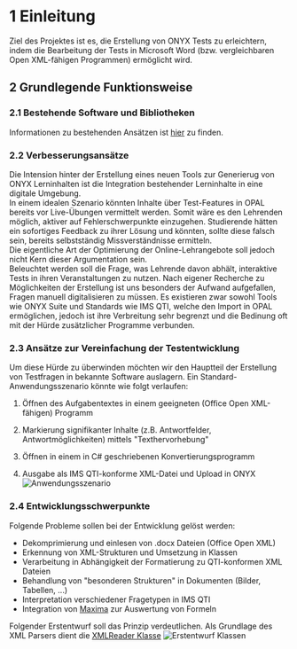 # 1 Einleitung

Ziel des Projektes ist es, die Erstellung von ONYX Tests zu erleichtern, indem die Bearbeitung der Tests in Microsoft Word (bzw. vergleichbaren Open XML-fähigen Programmen) ermöglicht wird.

## 2 Grundlegende Funktionsweise
### 2.1 Bestehende Software und Bibliotheken
Informationen zu bestehenden Ansätzen ist [hier](https://github.com/gelbeforelle/SWE-SS21/wiki/Bestehender-Code-und-Software) zu finden.
### 2.2 Verbesserungsansätze
Die Intension hinter der Erstellung eines neuen Tools zur Generierug von ONYX Lerninhalten ist die Integration bestehender Lerninhalte in eine digitale Umgebung.  
In einem idealen Szenario könnten Inhalte über Test-Features in OPAL bereits vor Live-Übungen vermittelt werden. Somit wäre es den Lehrenden möglich, aktiver auf Fehlerschwerpunkte einzugehen. Studierende hätten ein sofortiges Feedback zu ihrer Lösung und könnten, sollte diese falsch sein, bereits selbstständig Missverständnisse ermitteln.  
Die eigentliche Art der Optimierung der Online-Lehrangebote soll jedoch nicht Kern dieser Argumentation sein.  
Beleuchtet werden soll die Frage, was Lehrende davon abhält, interaktive Tests in ihren Veranstaltungen zu nutzen. Nach eigener Recherche zu Möglichkeiten der Erstellung ist uns besonders der Aufwand aufgefallen, Fragen manuell digitalisieren zu müssen. Es existieren zwar sowohl Tools wie ONYX Suite und Standards wie IMS QTI, welche den Import in OPAL ermöglichen, jedoch ist ihre Verbreitung sehr begrenzt und die Bedinung oft mit der Hürde zusätzlicher Programme verbunden.

### 2.3 Ansätze zur Vereinfachung der Testentwicklung
Um diese Hürde zu überwinden möchten wir den Hauptteil der Erstellung von Testfragen in bekannte Software auslagern.
Ein Standard-Anwendungsszenario könnte wie folgt verlaufen:

1. Öffnen des Aufgabentextes in einem geeigneten (Office Open XML-fähigen) Programm  

2. Markierung signifikanter Inhalte (z.B. Antwortfelder, Antwortmöglichkeiten) mittels "Texthervorhebung"  

3. Öffnen in einem in C# geschriebenen Konvertierungsprogramm  

4. Ausgabe als IMS QTI-konforme XML-Datei und Upload in ONYX
![Anwendungsszenario](http://www.plantuml.com/plantuml/png/TLBRQXin47tNLmmkbCHWGvkx2IOb3JHGjxHEQ0fvcKgJjR0qMgHPPvFIVwzMTfqr9GzZ2yxikHpc8Wb6QRnJQMcvneWUK4k8Stbo1FX8ANXIgacaCH7Spjy19XXyhOdXRlOPziOcw7PVZKPgEBngXJZPm507op8SmYTRBLmU0VF4wAs6h25fq6TyNnXd69SGaKtmzfaC52z2CQazEwOnw2P9yA3HwSQXT2A2QPdsTxWENhYGqoD5onMG8qyi_vXyuyJMZa0lWjK4lq9BXIQI5kGg8uFBDr37e2brQGRmkoTnM2I-4nhOjf2hQsJGMpegIvU1LnHB8Gyn-9Tz2V3jvhfxlbRS1xD2rcJWXfB0rIO1_B3F64tsUhkLEjv4Rgr7y2WB8AuiKz_EoSQEpx5R44hRCZv6hE1j_WirO4vRSL7QRVLqBK768kZ0Gfp3_b7QXSPa-6nz4bz-tjqpySh6m1t7FUzTp-Obw4E87Wlf91kF4nXDoocfxcSydfOhcC3vENL5cEcq1npy3vIl3rMUzVD8vTci7--izu2Jru3JNQ0WXVPCNH2Rnhk_)
### 2.4 Entwicklungsschwerpunkte
Folgende Probleme sollen bei der Entwicklung gelöst werden: 

* Dekomprimierung und einlesen von .docx Dateien (Office Open XML)
* Erkennung von XML-Strukturen und Umsetzung in Klassen  
* Verarbeitung in Abhängigkeit der Formatierung zu QTI-konformen XML Dateien
* Behandlung von "besonderen Strukturen" in Dokumenten (Bilder, Tabellen, ...)
* Interpretation verschiedener Fragetypen in IMS QTI
* Integration von [Maxima](https://github.com/gelbeforelle/SWE-SS21/wiki/Maxima) zur Auswertung von Formeln

Folgender Erstentwurf soll das Prinzip verdeutlichen. Als Grundlage des XML Parsers dient die [XMLReader Klasse](https://github.com/gelbeforelle/SWE-SS21/wiki/Bestehender-Code-und-Software)
![Erstentwurf Klassen](https://i.imgur.com/FRNUVbw.png)





